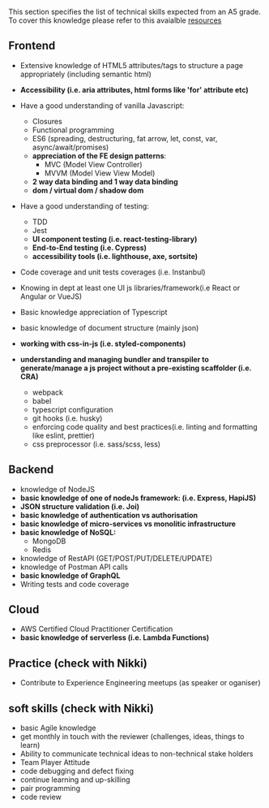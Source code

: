 This section specifies the list of technical skills expected from an A5 grade. To cover this knowledge please refer to this avaialble [resources](https://github.com/Capgemini/grade-ladder-fullstack#a6)

## Frontend
- Extensive knowledge of HTML5 attributes/tags to structure a page appropriately (including semantic html)
- **Accessibility (i.e. aria attributes, html forms like 'for' attribute etc)**
- Have a good understanding of vanilla Javascript:
  - Closures
  - Functional programming
  - ES6 (spreading, destructuring, fat arrow, let, const, var, async/await/promises)
  - **appreciation of the FE design patterns**:
    - MVC (Model View Controller)
    - MVVM (Model View View Model)
  - **2 way data binding and 1 way data binding**
  - **dom / virtual dom / shadow dom**
- Have a good understanding of testing:
  - TDD
  - Jest 
  - **UI component testing (i.e. react-testing-library)**
  - **End-to-End testing (i.e. Cypress)**
  - **accessibility tools (i.e. lighthouse, axe, sortsite)**
- Code coverage and unit tests coverages (i.e. Instanbul)
- Knowing in dept at least one UI js libraries/framework(i.e React or Angular or VueJS)
- Basic knowledge appreciation of Typescript
- basic knowledge of document structure (mainly json)

- **working with css-in-js (i.e. styled-components)**
- **understanding and managing bundler and transpiler to generate/manage a js project without a pre-existing scaffolder (i.e. CRA)**
    - webpack
    - babel
    - typescript configuration
    - git hooks (i.e. husky)
    - enforcing code quality and best practices(i.e. linting and formatting like eslint, prettier)
    - css preprocessor (i.e. sass/scss, less)
## Backend
- knowledge of NodeJS
- **basic knowledge of one of nodeJs framework: (i.e. Express, HapiJS)**
- **JSON structure validation (i.e. Joi)**
- **basic knowledge of authentication vs authorisation**
- **basic knowledge of micro-services vs monolitic infrastructure**
- **basic knowledge of NoSQL:**
    - MongoDB
    - Redis
- knowledge of RestAPI (GET/POST/PUT/DELETE/UPDATE)
- knowledge of Postman API calls
- **basic knowledge of GraphQL**
- Writing tests and code coverage
## Cloud
- AWS Certified Cloud Practitioner Certification
- **basic knowledge of serverless (i.e. Lambda Functions)**   
## Practice (check with Nikki)
- Contribute to Experience Engineering meetups (as speaker or oganiser)
## soft skills (check with Nikki)
- basic Agile knowledge
- get monthly in touch with the reviewer (challenges, ideas, things to learn)
- Ability to communicate technical ideas to non-technical stake holders
- Team Player Attitude
- code debugging and defect fixing
- continue learning and up-skilling
- pair programming
- code review
